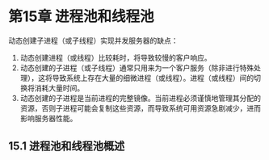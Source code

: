 # 第15章 进程池和线程池
动态创建子进程（或子线程）实现并发服务器的缺点：
1. 动态创建进程（或线程）比较耗时，将导致较慢的客户响应。
2. 动态创建的子进程（或子线程）通常只用来为一个客户服务（除非进行特殊处理），这将导致系统上存在大量的细微进程（或线程）。进程（或线程）间的切换将消耗大量时间。
3. 动态创建的子进程是当前进程的完整镜像。当前进程必须谨慎地管理其分配的资源，否则子进程可能会复制这些资源，而导致系统可用资源急剧减少，进而影响服务器性能。
## 15.1 进程池和线程池概述

